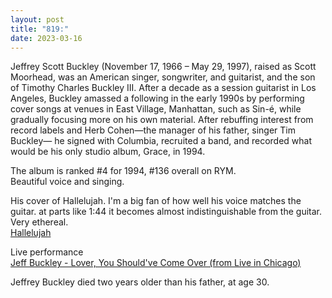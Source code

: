 ```yaml
---
layout: post
title: "819:"
date: 2023-03-16
---
```


Jeffrey Scott Buckley (November 17, 1966 – May 29, 1997), raised as Scott Moorhead, was an American singer, songwriter, and guitarist, and the son of Timothy Charles Buckley III. After a decade as a session guitarist in Los Angeles, Buckley amassed a following in the early 1990s by performing cover songs at venues in East Village, Manhattan, such as Sin-é, while gradually focusing more on his own material. After rebuffing interest from record labels and Herb Cohen—the manager of his father, singer Tim Buckley— he signed with Columbia, recruited a band, and recorded what would be his only studio album, Grace, in 1994\.

The album is ranked \#4 for 1994, \#136 overall on RYM.  
Beautiful voice and singing.

His cover of Hallelujah. I'm a big fan of how well his voice matches the guitar. at parts like 1:44 it becomes almost indistinguishable from the guitar. Very ethereal.  
[Hallelujah](https://youtu.be/MYrXK5ek_PQ)

Live performance  
[Jeff Buckley \- Lover, You Should've Come Over (from Live in Chicago)](https://youtu.be/vLHcHWDvgfQ)

Jeffrey Buckley died two years older than his father, at age 30\.
